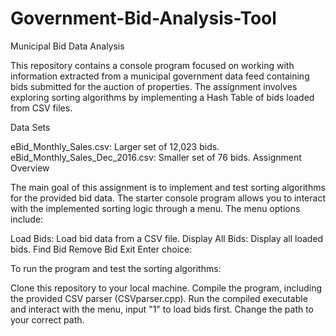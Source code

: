 # Government-Bid-Analysis-Tool
Municipal Bid Data Analysis

This repository contains a console program focused on working with information extracted from a municipal government data feed containing bids submitted for the auction of properties. The assignment involves exploring sorting algorithms by implementing a Hash Table of bids loaded from CSV files.

Data Sets

eBid_Monthly_Sales.csv: Larger set of 12,023 bids.
eBid_Monthly_Sales_Dec_2016.csv: Smaller set of 76 bids.
Assignment Overview

The main goal of this assignment is to implement and test sorting algorithms for the provided bid data. The starter console program allows you to interact with the implemented sorting logic through a menu. The menu options include:

Load Bids: Load bid data from a CSV file.
Display All Bids: Display all loaded bids.
Find Bid
Remove Bid
Exit
Enter choice:

To run the program and test the sorting algorithms:

Clone this repository to your local machine.
Compile the program, including the provided CSV parser (CSVparser.cpp).
Run the compiled executable and interact with the menu, input "1" to load bids first. 
Change the path to your correct path.

